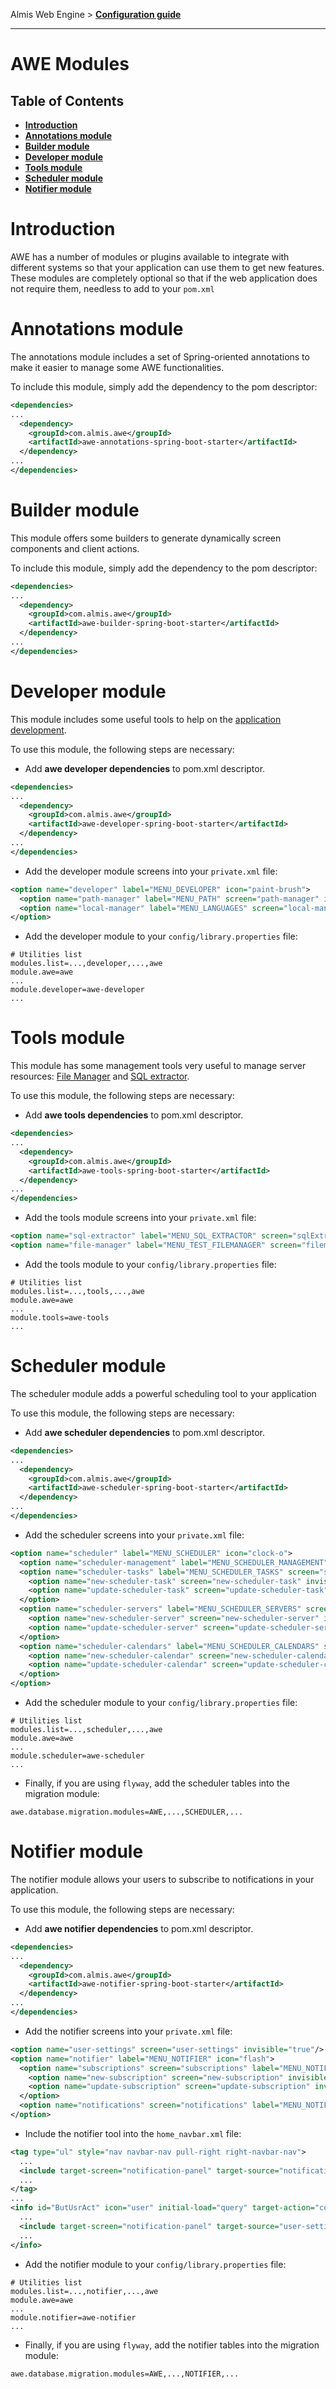 Almis Web Engine > **[Configuration guide](configuration-guide.md)**

---

# **AWE Modules**

## Table of Contents

* **[Introduction](#introduction)**
* **[Annotations module](#annotations-module)**
* **[Builder module](#builder-module)**
* **[Developer module](#developer-module)**
* **[Tools module](#tools-module)**
* **[Scheduler module](#scheduler-module)**
* **[Notifier module](#notifier-module)**

# **Introduction**

AWE has a number of modules or plugins available to integrate with different systems so that your application can use them to get new features. These modules are completely optional so that if the web application does not require them, needless to add to your `pom.xml`

# **Annotations module**

The annotations module includes a set of Spring-oriented annotations to make it easier to manage some AWE functionalities.

To include this module, simply add the dependency to the pom descriptor:

```xml
<dependencies>
...
  <dependency>
    <groupId>com.almis.awe</groupId>
    <artifactId>awe-annotations-spring-boot-starter</artifactId>
  </dependency>
...
</dependencies>
```

# **Builder module**

This module offers some builders to generate dynamically screen components and client actions. 

To include this module, simply add the dependency to the pom descriptor:

```xml
<dependencies>
...
  <dependency>
    <groupId>com.almis.awe</groupId>
    <artifactId>awe-builder-spring-boot-starter</artifactId>
  </dependency>
...
</dependencies>
```

# **Developer module**

This module includes some useful tools to help on the [application development](developer-tools.md).

To use this module, the following steps are necessary:

- Add **awe developer dependencies** to pom.xml descriptor.

```xml
<dependencies>
...
  <dependency>
    <groupId>com.almis.awe</groupId>
    <artifactId>awe-developer-spring-boot-starter</artifactId>
  </dependency>
...
</dependencies>
```

- Add the developer module screens into your `private.xml` file:

```xml
<option name="developer" label="MENU_DEVELOPER" icon="paint-brush">
  <option name="path-manager" label="MENU_PATH" screen="path-manager" icon="terminal"/>
  <option name="local-manager" label="MENU_LANGUAGES" screen="local-manager" icon="language"/>
</option>
```

- Add the developer module to your `config/library.properties` file:

```properties
# Utilities list
modules.list=...,developer,...,awe
module.awe=awe
...
module.developer=awe-developer
...
```

# **Tools module**

This module has some management tools very useful to manage server resources: [File Manager](filemanager.md) and [SQL extractor](sql-extractor-engine.md).

To use this module, the following steps are necessary:

- Add **awe tools dependencies** to pom.xml descriptor.

```xml
<dependencies>
...
  <dependency>
    <groupId>com.almis.awe</groupId>
    <artifactId>awe-tools-spring-boot-starter</artifactId>
  </dependency>
...
</dependencies>
```

- Add the tools module screens into your `private.xml` file:

```xml
<option name="sql-extractor" label="MENU_SQL_EXTRACTOR" screen="sqlExtractor" icon="database"/>
<option name="file-manager" label="MENU_TEST_FILEMANAGER" screen="filemanager-test" icon="folder"/>
```

- Add the tools module to your `config/library.properties` file:

```properties
# Utilities list
modules.list=...,tools,...,awe
module.awe=awe
...
module.tools=awe-tools
...
```

# **Scheduler module**

The scheduler module adds a powerful scheduling tool to your application

To use this module, the following steps are necessary:

- Add **awe scheduler dependencies** to pom.xml descriptor.

```xml
<dependencies>
...
  <dependency>
    <groupId>com.almis.awe</groupId>
    <artifactId>awe-scheduler-spring-boot-starter</artifactId>
  </dependency>
...
</dependencies>
```

- Add the scheduler screens into your `private.xml` file:

```xml
<option name="scheduler" label="MENU_SCHEDULER" icon="clock-o">
  <option name="scheduler-management" label="MENU_SCHEDULER_MANAGEMENT" screen="scheduler-management" icon="cogs"/>
  <option name="scheduler-tasks" label="MENU_SCHEDULER_TASKS" screen="scheduler-tasks" icon="tasks">
    <option name="new-scheduler-task" screen="new-scheduler-task" invisible="true" />
    <option name="update-scheduler-task" screen="update-scheduler-task" invisible="true" />
  </option>
  <option name="scheduler-servers" label="MENU_SCHEDULER_SERVERS" screen="scheduler-server" icon="server">
    <option name="new-scheduler-server" screen="new-scheduler-server" invisible="true" />
    <option name="update-scheduler-server" screen="update-scheduler-server" invisible="true" />
  </option>
  <option name="scheduler-calendars" label="MENU_SCHEDULER_CALENDARS" screen="scheduler-calendars" icon="calendar">
    <option name="new-scheduler-calendar" screen="new-scheduler-calendar" invisible="true" />
    <option name="update-scheduler-calendar" screen="update-scheduler-calendar" invisible="true" />
  </option>
</option>
```

- Add the scheduler module to your `config/library.properties` file:

```properties
# Utilities list
modules.list=...,scheduler,...,awe
module.awe=awe
...
module.scheduler=awe-scheduler
...
```

- Finally, if you are using `flyway`, add the scheduler tables into the migration module:

```properties
awe.database.migration.modules=AWE,...,SCHEDULER,...
```

# **Notifier module**

The notifier module allows your users to subscribe to notifications in your application.

To use this module, the following steps are necessary:

- Add **awe notifier dependencies** to pom.xml descriptor.

```xml
<dependencies>
...
  <dependency>
    <groupId>com.almis.awe</groupId>
    <artifactId>awe-notifier-spring-boot-starter</artifactId>
  </dependency>
...
</dependencies>
```

- Add the notifier screens into your `private.xml` file:

```xml
<option name="user-settings" screen="user-settings" invisible="true"/>
<option name="notifier" label="MENU_NOTIFIER" icon="flash">
  <option name="subscriptions" screen="subscriptions" label="MENU_NOTIFIER_SUBSCRIPTIONS" icon="ticket">
    <option name="new-subscription" screen="new-subscription" invisible="true" />
    <option name="update-subscription" screen="update-subscription" invisible="true" />
  </option>
  <option name="notifications" screen="notifications" label="MENU_NOTIFIER_NOTIFICATIONS" icon="bell" />
</option>
```

- Include the notifier tool into the `home_navbar.xml` file:

```xml
<tag type="ul" style="nav navbar-nav pull-right right-navbar-nav">
  ...
  <include target-screen="notification-panel" target-source="notification-panel"/>
  ...
</tag>
...
<info id="ButUsrAct" icon="user" initial-load="query" target-action="connectedUser">
  ...
  <include target-screen="notification-panel" target-source="user-settings"/>
  ...
</info>
```

- Add the notifier module to your `config/library.properties` file:

```properties
# Utilities list
modules.list=...,notifier,...,awe
module.awe=awe
...
module.notifier=awe-notifier
...
```

- Finally, if you are using `flyway`, add the notifier tables into the migration module:

```properties
awe.database.migration.modules=AWE,...,NOTIFIER,...
```
